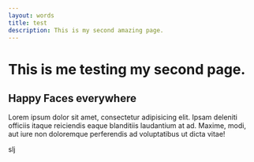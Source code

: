 ```yaml
---
layout: words
title: test
description: This is my second amazing page.
---
```


# This is me testing my second page.

## Happy Faces everywhere

Lorem ipsum dolor sit amet, consectetur adipisicing elit. Ipsam deleniti officiis itaque reiciendis eaque blanditiis laudantium at ad. Maxime, modi, aut iure non doloremque perferendis ad voluptatibus ut dicta vitae!

slj